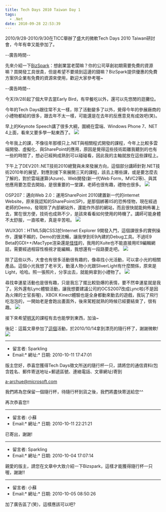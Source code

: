 ```yaml
---
title: Tech Days 2010 Taiwan Day 1
tags:
  - .Net
date: 2010-09-28 22:53:39
---
```


2010/9/28-2010/9/30在TICC舉辦了盛大的微軟Tech Days 2010 Taiwan研討會，今年有幸又能參加了。

--廣告時間--

先來介紹一下[BizSpark](http://www.microsoft.com/taiwan/bizspark/)：想創業當老闆嘛？你的公司草創初期需要免費的資源嘛？買開發工具很貴，但是希望不要燒到這邊的錢嘛？BizSpark提供優惠的免費方案供企業有免費的資源來使用，歡迎大家參考喔~

--廣告時間--

今天(9/28)起了個大早去當Early Bird，有早餐吃以外，還可以先悠閒的逛攤位。

今年的Tech Days跟往常不太一樣，除了活動變多了以外，覺得今年的參展廠商的小禮物都給的很多，跟去年不太一樣，可能還是在去年的反應意見有成效吧(笑)。

早上的Keynote Speech講了很多大綱，圍繞在雲端、Windows Phone 7、NET 4上面，看來又要多學一點東西了。
![](http://e.blog.xuite.net/e/2/3/2/11844378/blog_1638788/txt/38379096/0.jpg)

今年我上的課，不像往年那樣只上.NET與相關程式開發的課程，今年上比較多雲端開發、虛擬化、與SharePoint的應用，原因是覺得這些技術距離我聽到的也有一些的時間了，想必已經夠成熟到可以碰碰看，因此我的主軸就放在這些課程上。

下午上了DEV201:.NET技術2010總覽與未來發展方向，這個部分講師針對.NET技術2010年的展望，對應到接下來展開三天的課程，該去上哪些課，或是要怎麼去了解的，對於雲端運算(Azure)、Web開發(新一代Web Form，MVC2等)、與其他應用要怎麼去開始，是很重要的一堂課，老師也很有趣，禮物也很多。
![](http://e.blog.xuite.net/e/2/3/2/11844378/blog_1638788/txt/38379096/1.jpg)

OSP207：邁向Web 2.0：運用SharePoint 2010建置新一代的internet Website，原來我認知的SharePoint(SP)，是那個綁著IIS的恐怖怪物，現在經過老師的Demo，發現除了內部網站外，還能作外部的網站，而且很快就能夠佈署上去，實在很方便，技術也成熟不少，是該來看看如何使用的時機了。講師可能身體不太舒服，一直咳嗽，真是辛苦啦。
![](http://e.blog.xuite.net/e/2/3/2/11844378/blog_1638788/txt/38379096/2.jpg)

WUX301：HTML5與CSS3於Internet Explorer 9開發入門，這個課很多的實例操作，還蠻不賴的，Demo的很流暢，讓我學到IE9內建的Debug工具。不過IE9 Beta的GDI++/MacType渲染還是[怪怪](http://bbs.pcbeta.com/viewthread.php?tid=791867)的，我用的Xuite也不能直接用IE9編輯網誌，需要經過相容性檢視才能編輯，我想還有一段路要走吧。
![](http://e.blog.xuite.net/e/2/3/2/11844378/blog_1638788/txt/38379096/3.jpg)

除了這些以外，大會也有很多活動很有趣的，像尋找小光活動，可以拿小光的相關產品。這個小光我想了老半天，動漫人物小光跟SliverLight有什麼關係，原來是Light，哈哈。照一張照片，分享出去，就能夠拿到小禮物了。
![](http://e.blog.xuite.net/e/2/3/2/11844378/blog_1638788/txt/38379096/4.jpg)

尋找幸運星活動也是很有趣，只是我忘了擺比較勁爆的表情，要不然幸運星就是我了。另外還有Lync體驗活動，讓我想要建議公司的OCS2007改成Lync啦(不是因為火辣的士官長喔)，XBOX Kinect體驗也是全身都動來動去的遊戲，我玩了飛行吃泡泡的，一開始老是會跑出畫面外，後來駕輕就熟的時候已經要結束了，很有趣。
![](http://e.blog.xuite.net/e/2/3/2/11844378/blog_1638788/txt/38379096/5.jpg)

接下來希望[明天](http://blog.xuite.net/retsamsu/diary/38404566)的課程有去也能學到東西，加油~

後記：這篇文章參加了[這個](http://blogs.msdn.com/b/yikewa/archive/2010/09/28/tech-days.aspx)活動，於2010/10/14拿到漂亮的隨行杯了，謝謝微軟!
![](http://e.blog.xuite.net/e/2/3/2/11844378/blog_1638788/txt/38379096/11.jpg)

* * *

*   留言者: Sparkling
*   Email:*   網址:*   日期: 2010-10-11 17:47:01

版主您好，恭喜您獲得Tech Days徵文所送的隨行杯一只，請將您的通信資料(包含姓名、郵件寄送地址+郵遞區號、連絡電話、文章網址)寄到

a-archue@microsoft.com

我們將為您保留一個隨行杯，待隨行杯到貨之後，我們將盡快寄送給您^^

再次恭喜您!!

* * *

*   留言者: 小蘇
*   Email:*   網址:*   日期: 2010-10-11 22:21:21

已寄出，謝謝!

* * *

*   留言者: Sparkling
*   Email:*   網址:*   日期: 2010-10-04 17:07:14

親愛的版主，請您在文章中大致介紹一下Bizspark，這樣才能獲得隨行杯一只喔，謝謝!!

* * *

*   留言者: 小蘇
*   Email:*   網址:*   日期: 2010-10-05 08:50:26

加了廣告區了(笑)，這樣應該可以吧?